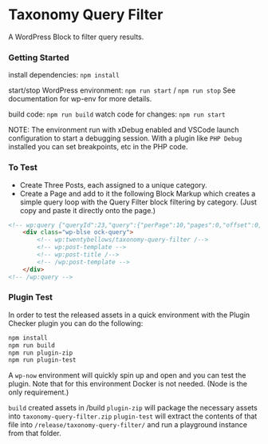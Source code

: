 # Taxonomy Query Filter

A WordPress Block to filter query results.

### Getting Started

install dependencies: `npm install`

start/stop WordPress environment: `npm run start` / `npm run stop`
See documentation for wp-env for more details.

build code: `npm run build`
watch code for changes: `npm run start`

NOTE: The environment run with xDebug enabled and VSCode launch configuration to start a debugging session.  With a plugin like `PHP Debug` installed you can set breakpoints, etc in the PHP code.

### To Test

* Create Three Posts, each assigned to a unique category.
* Create a Page and add to it the following Block Markup which creates a simple query loop with the Query Filter block filtering by category. (Just copy and paste it directly onto the page.)

```html
<!-- wp:query {"queryId":23,"query":{"perPage":10,"pages":0,"offset":0,"postType":"post","order":"desc","orderBy":"date","author":"","search":"","exclude":[],"sticky":"","inherit":false,"taxQuery":{"category":[],"post_tag":[]},"parents":[],"format":[]}} -->
	<div class="wp-blse ock-query">
		<!-- wp:twentybellows/taxonomy-query-filter /-->
		<!-- wp:post-template -->
		<!-- wp:post-title /-->
		<!-- /wp:post-template -->
	</div>
<!-- /wp:query -->
```

### Plugin Test

In order to test the released assets in a quick environment with the Plugin Checker plugin you can do the following:

```bash
npm install
npm run build
npm run plugin-zip
npm run plugin-test
```

A `wp-now` environment will quickly spin up and open and you can test the plugin. Note that for this environment Docker is not needed. (Node is the only requirement.)

`build` created assets in /build
`plugin-zip` will package the necessary assets into `taxonomy-query-filter.zip`
`plugin-test` will extract the contents of that file into `/release/taxonomy-query-filter/` and run a playground instance from that folder.
